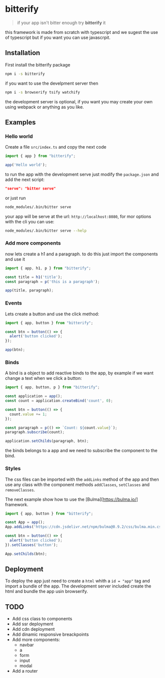 # bitterify

> if your app isn't bitter enough try **bitterify** it

this framework is made from scratch with typescript and we sugest the use of
typescript but if you want you can use javascrpit.

## Installation

First install the bitterify package

``` sh
npm i -s bitterify
```

if you want to use the develpment server then

``` sh
npm i -s browserify tsify watchify
```

the development server is optional,
if you want you may create your own using webpack or anything as you like.

## Examples

### Hello world

Create a file `src/index.ts` and copy the next code

``` ts
import { app } from "bitterify";

app('Hello world');
```

to run the app with the development serve just modify the `package.json`
and add the next script:

``` json
"serve": "bitter serve"
```

or just run

``` sh
node_modules/.bin/bitter serve
```

your app will be serve at the url: `http://localhost:8080`, for mor options
with the cli you can use:

``` sh
node_modules/.bin/bitter serve --help
```

### Add more components

now lets create a h1 and a paragraph.
to do this just import the components and use it

``` ts
import { app, h1, p } from "bitterify";

const title = h1('title');
const paragraph = p('this is a paragraph');

app(title, paragraph);
```

### Events

Lets create a button and use the click method:

``` ts
import { app, button } from "bitterify";

const btn = button(() => {
  alert('button clicked');
});

app(btn);
```

### Binds

A bind is a object to add reactive binds to the app,
by example if we want change a text when we click a button:

``` ts
import { app, button, p } from "bitterify";

const application = app();
const count = application.createBind('count', 0);

const btn = button(() => {
  count.value += 1;
});

const paragraph = p(() => `Count: ${count.value}`);
paragraph.subscribe(count);

application.setChilds(paragraph, btn);
```

the binds belongs to a app and we need to subscribe the component to the bind.

### Styles

The css files can be imported with the `addLinks` method of the app and then
use any class with the component methods `addClasses`, `setClasses` and `removeClasses`.

The next example show how to use the [Bulma][https://bulma.io/] framework.

``` ts
import { app, button } from "bitterify";

const App = app();
App.addLinks('https://cdn.jsdelivr.net/npm/bulma@0.9.2/css/bulma.min.css');

const btn = button(() => {
  alert('button clicked');
}).setClasses('button');

App.setChilds(btn);
```

## Deployment

To deploy the app just need to create a `html` whith a `id = "app"`
tag and import a bundle of the app.
The development server included create the html and bundle the app usin browserify.

## TODO

- Add css class to components
- Add ssr deployment
- Add cdn deployment
- Add dinamic responsive breackpoints
- Add more components:
  - navbar
  - a
  - form
  - input
  - modal
- Add a router
